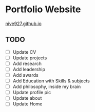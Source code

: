 # Portfolio Website

[nive927.github.io](https://nive927.github.io)

## TODO

- [ ] Update CV
- [ ] Update projects
- [ ] Add research
- [ ] Add leadership
- [ ] Add awards
- [ ] Add Education with Skills & subjects
- [ ] Add philosophy, inside my brain
- [ ] Update profile pic
- [ ] Update about
- [ ] Update Home
